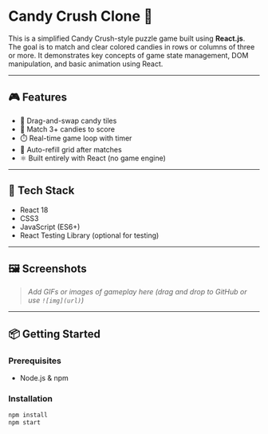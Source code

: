 # Candy Crush Clone 🍬

This is a simplified Candy Crush-style puzzle game built using **React.js**. The goal is to match and clear colored candies in rows or columns of three or more. It demonstrates key concepts of game state management, DOM manipulation, and basic animation using React.

---

## 🎮 Features

- 🎯 Drag-and-swap candy tiles
- 🍭 Match 3+ candies to score
- ⏱️ Real-time game loop with timer
- 🔁 Auto-refill grid after matches
- ⚛️ Built entirely with React (no game engine)

---

## 🧰 Tech Stack

- React 18
- CSS3
- JavaScript (ES6+)
- React Testing Library (optional for testing)

---

## 🖼️ Screenshots

> _Add GIFs or images of gameplay here (drag and drop to GitHub or use `![img](url)`)_

---

## 📦 Getting Started

### Prerequisites

- Node.js & npm

### Installation

```bash
npm install
npm start
